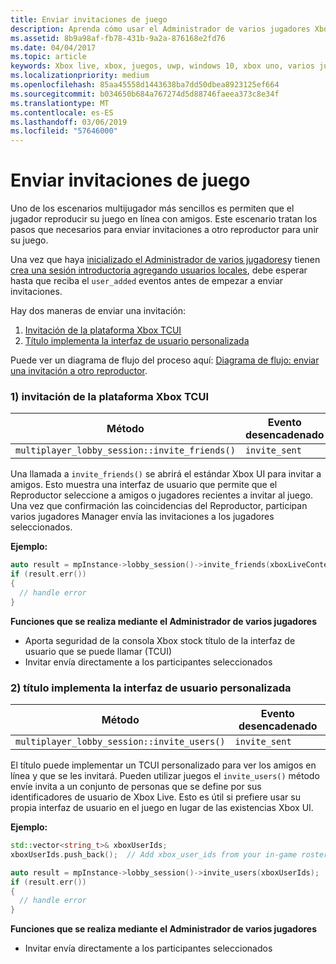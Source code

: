 ```yaml
---
title: Enviar invitaciones de juego
description: Aprenda cómo usar el Administrador de varios jugadores Xbox Live para permitir que un reproductor enviar invitaciones de juego.
ms.assetid: 8b9a98af-fb78-431b-9a2a-876168e2fd76
ms.date: 04/04/2017
ms.topic: article
keywords: Xbox live, xbox, juegos, uwp, windows 10, xbox uno, varios jugadores, manager multijugador, flowchart, juegos invitación
ms.localizationpriority: medium
ms.openlocfilehash: 85aa45558d1443638ba7dd50dbea8923125ef664
ms.sourcegitcommit: b034650b684a767274d5d88746faeea373c8e34f
ms.translationtype: MT
ms.contentlocale: es-ES
ms.lasthandoff: 03/06/2019
ms.locfileid: "57646000"
---
```

# <a name="send-game-invites"></a>Enviar invitaciones de juego

Uno de los escenarios multijugador más sencillos es permiten que el jugador reproducir su juego en línea con amigos. Este escenario tratan los pasos que necesarios para enviar invitaciones a otro reproductor para unir su juego.

Una vez que haya [inicializado el Administrador de varios jugadores](play-multiplayer-with-friends.md)y tienen [crea una sesión introductoria agregando usuarios locales](play-multiplayer-with-friends.md), debe esperar hasta que reciba el `user_added` eventos antes de empezar a enviar invitaciones.

Hay dos maneras de enviar una invitación:

1. [Invitación de la plataforma Xbox TCUI](#xbox-platform-invite-tcui)
2. [Título implementa la interfaz de usuario personalizada](#title-implemented-custom-ui)

Puede ver un diagrama de flujo del proceso aquí: [Diagrama de flujo: enviar una invitación a otro reproductor](mpm-flowcharts/mpm-send-invites.md).

### <a name="1-xbox-platform-invite-tcui-a-namexbox-platform-invite-tcui"></a>1) invitación de la plataforma Xbox TCUI <a name="xbox-platform-invite-tcui">

| Método | Evento desencadenado |
| -----|----------------|
| `multiplayer_lobby_session::invite_friends()` | `invite_sent` |

Una llamada a `invite_friends()` se abrirá el estándar Xbox UI para invitar a amigos. Esto muestra una interfaz de usuario que permite que el Reproductor seleccione a amigos o jugadores recientes a invitar al juego. Una vez que confirmación las coincidencias del Reproductor, participan varios jugadores Manager envía las invitaciones a los jugadores seleccionados.

**Ejemplo:**

```cpp
auto result = mpInstance->lobby_session()->invite_friends(xboxLiveContext);
if (result.err())
{
  // handle error
}
```

**Funciones que se realiza mediante el Administrador de varios jugadores**

* Aporta seguridad de la consola Xbox stock título de la interfaz de usuario que se puede llamar (TCUI)
* Invitar envía directamente a los participantes seleccionados

### <a name="2-title-implemented-custom-uia-nametitle-implemented-custom-ui"></a>2) título implementa la interfaz de usuario personalizada<a name="title-implemented-custom-ui">

| Método | Evento desencadenado |
|-----|----------------|
| `multiplayer_lobby_session::invite_users()` | `invite_sent` |

El título puede implementar un TCUI personalizado para ver los amigos en línea y que se les invitará. Pueden utilizar juegos el `invite_users()` método envíe invita a un conjunto de personas que se define por sus identificadores de usuario de Xbox Live. Esto es útil si prefiere usar su propia interfaz de usuario en el juego en lugar de las existencias Xbox UI.

**Ejemplo:**

```cpp
std::vector<string_t>& xboxUserIds;
xboxUserIds.push_back();  // Add xbox_user_ids from your in-game roster list

auto result = mpInstance->lobby_session()->invite_users(xboxUserIds);
if (result.err())
{
  // handle error
}
```

**Funciones que se realiza mediante el Administrador de varios jugadores**

* Invitar envía directamente a los participantes seleccionados
